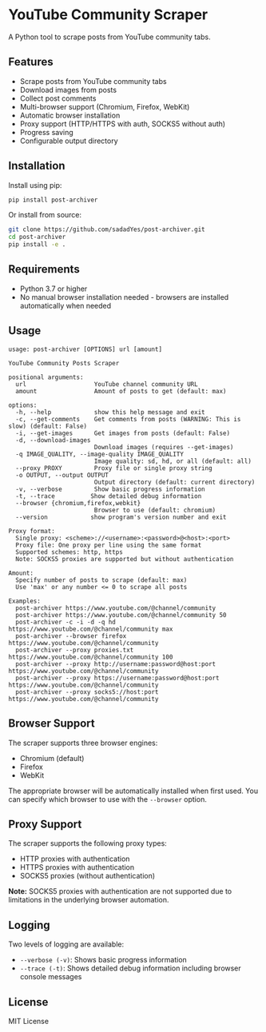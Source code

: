 # YouTube Community Scraper

A Python tool to scrape posts from YouTube community tabs.

## Features

- Scrape posts from YouTube community tabs
- Download images from posts
- Collect post comments
- Multi-browser support (Chromium, Firefox, WebKit)
- Automatic browser installation
- Proxy support (HTTP/HTTPS with auth, SOCKS5 without auth)
- Progress saving
- Configurable output directory

## Installation

Install using pip:
```bash
pip install post-archiver
```

Or install from source:
```bash
git clone https://github.com/sadadYes/post-archiver.git
cd post-archiver
pip install -e .
```

## Requirements

- Python 3.7 or higher
- No manual browser installation needed - browsers are installed automatically when needed

## Usage

```
usage: post-archiver [OPTIONS] url [amount]

YouTube Community Posts Scraper

positional arguments:
  url                   YouTube channel community URL
  amount                Amount of posts to get (default: max)

options:
  -h, --help            show this help message and exit
  -c, --get-comments    Get comments from posts (WARNING: This is slow) (default: False)
  -i, --get-images      Get images from posts (default: False)
  -d, --download-images
                        Download images (requires --get-images)
  -q IMAGE_QUALITY, --image-quality IMAGE_QUALITY
                        Image quality: sd, hd, or all (default: all)
  --proxy PROXY         Proxy file or single proxy string
  -o OUTPUT, --output OUTPUT
                        Output directory (default: current directory)
  -v, --verbose         Show basic progress information
  -t, --trace          Show detailed debug information
  --browser {chromium,firefox,webkit}
                        Browser to use (default: chromium)
  --version            show program's version number and exit

Proxy format:
  Single proxy: <scheme>://<username>:<password>@<host>:<port>
  Proxy file: One proxy per line using the same format
  Supported schemes: http, https
  Note: SOCKS5 proxies are supported but without authentication

Amount:
  Specify number of posts to scrape (default: max)
  Use 'max' or any number <= 0 to scrape all posts

Examples:
  post-archiver https://www.youtube.com/@channel/community
  post-archiver https://www.youtube.com/@channel/community 50
  post-archiver -c -i -d -q hd https://www.youtube.com/@channel/community max
  post-archiver --browser firefox https://www.youtube.com/@channel/community
  post-archiver --proxy proxies.txt https://www.youtube.com/@channel/community 100
  post-archiver --proxy http://username:password@host:port https://www.youtube.com/@channel/community
  post-archiver --proxy https://username:password@host:port https://www.youtube.com/@channel/community
  post-archiver --proxy socks5://host:port https://www.youtube.com/@channel/community
```

## Browser Support

The scraper supports three browser engines:
- Chromium (default)
- Firefox
- WebKit

The appropriate browser will be automatically installed when first used. You can specify which browser to use with the `--browser` option.

## Proxy Support

The scraper supports the following proxy types:
- HTTP proxies with authentication
- HTTPS proxies with authentication
- SOCKS5 proxies (without authentication)

**Note:** SOCKS5 proxies with authentication are not supported due to limitations in the underlying browser automation.

## Logging

Two levels of logging are available:
- `--verbose (-v)`: Shows basic progress information
- `--trace (-t)`: Shows detailed debug information including browser console messages

## License

MIT License

